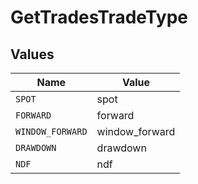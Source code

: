 # GetTradesTradeType


## Values

| Name             | Value            |
| ---------------- | ---------------- |
| `SPOT`           | spot             |
| `FORWARD`        | forward          |
| `WINDOW_FORWARD` | window_forward   |
| `DRAWDOWN`       | drawdown         |
| `NDF`            | ndf              |